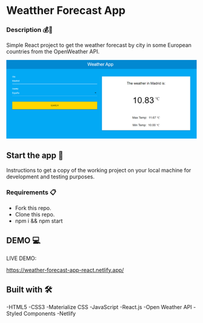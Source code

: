 # Weatther Forecast App
### Description 💰💸

Simple React project to get the weather forecast by city in some European countries from the OpenWeather API.

![W-Preview](preview-weather.PNG)

## Start the app 🚀

Instructions to get a copy of the working project on your local machine for development and testing purposes.

### Requirements 📋

* Fork this repo.
* Clone this repo.
* npm i && npm start

## DEMO 💻 

LIVE DEMO:

https://weather-forecast-app-react.netlify.app/

## Built with 🛠️

-HTML5
-CSS3
-Materialize CSS
-JavaScript
-React.js
-Open Weather API
-Styled Components
-Netlify
